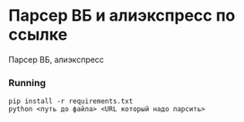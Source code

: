 # Парсер ВБ и алиэкспресс по ссылке
Парсер ВБ, алиэкспресс
### Running
```
pip install -r requirements.txt
python <путь до файла> <URL который надо парсить>
```
